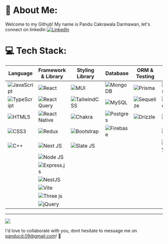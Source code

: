 # 💫 About Me:
Welcome to my Github! My name is Pandu Cakrawala Darmawan, let's connect on linkedin [![LinkedIn](https://img.shields.io/badge/LinkedIn-%230077B5.svg?logo=linkedin&logoColor=white)](https://linkedin.com/in/https://www.linkedin.com/in/pandu-cakrawala-darmawan/) 


# 💻 Tech Stack:
|Language|Framework & Library|Styling Library|Database|ORM & Testing|Hosting|
|-|-|-|-|-|-|
|![JavaScript](https://img.shields.io/badge/javascript-%23323330.svg?style=for-the-badge&logo=javascript&logoColor=%23F7DF1E)|![React](https://img.shields.io/badge/react-%2320232a.svg?style=for-the-badge&logo=react&logoColor=%2361DAFB)|![MUI](https://img.shields.io/badge/MUI-%230081CB.svg?style=for-the-badge&logo=mui&logoColor=white)|![MongoDB](https://img.shields.io/badge/MongoDB-%234ea94b.svg?style=for-the-badge&logo=mongodb&logoColor=white)|![Prisma](https://img.shields.io/badge/Prisma-3982CE?style=for-the-badge&logo=Prisma&logoColor=white)|![Firebase](https://img.shields.io/badge/firebase-%23039BE5.svg?style=for-the-badge&logo=firebase)
|![TypeScript](https://img.shields.io/badge/typescript-%23007ACC.svg?style=for-the-badge&logo=typescript&logoColor=white)|![React Query](https://img.shields.io/badge/-React%20Query-FF4154?style=for-the-badge&logo=react%20query&logoColor=white)|![TailwindCSS](https://img.shields.io/badge/tailwindcss-%2338B2AC.svg?style=for-the-badge&logo=tailwind-css&logoColor=white)|![MySQL](https://img.shields.io/badge/mysql-%2300f.svg?style=for-the-badge&logo=mysql&logoColor=white)|![Sequelize](https://img.shields.io/badge/Sequelize-52B0E7?style=for-the-badge&logo=Sequelize&logoColor=white)|![Linode](https://img.shields.io/badge/linode-00A95C?style=for-the-badge&logo=linode&logoColor=white)|
![HTML5](https://img.shields.io/badge/html5-%23E34F26.svg?style=for-the-badge&logo=html5&logoColor=white)|![React Native](https://img.shields.io/badge/react_native-%2320232a.svg?style=for-the-badge&logo=react&logoColor=%2361DAFB)|![Chakra](https://img.shields.io/badge/chakra-%234ED1C5.svg?style=for-the-badge&logo=chakraui&logoColor=white)|![Postgres](https://img.shields.io/badge/postgres-%23316192.svg?style=for-the-badge&logo=postgresql&logoColor=white)|![Drizzle](https://img.shields.io/badge/Drizzle-00A95C?style=for-the-badge&logo=Drizzle&logoColor=white)|![Vercel](https://img.shields.io/badge/vercel-%23000000.svg?style=for-the-badge&logo=vercel&logoColor=white)
|![CSS3](https://img.shields.io/badge/css3-%231572B6.svg?style=for-the-badge&logo=css3&logoColor=white)|![Redux](https://img.shields.io/badge/redux-%23593d88.svg?style=for-the-badge&logo=redux&logoColor=white)|![Bootstrap](https://img.shields.io/badge/bootstrap-%23563D7C.svg?style=for-the-badge&logo=bootstrap&logoColor=white)|![Firebase](https://img.shields.io/badge/Firebase-039BE5?style=for-the-badge&logo=Firebase&logoColor=white)||![Azure](https://img.shields.io/badge/azure-%230072C6.svg?style=for-the-badge&logo=microsoftazure&logoColor=white) |
|![C++](https://img.shields.io/badge/c++-%2300599C.svg?style=for-the-badge&logo=c%2B%2B&logoColor=white)|![Next JS](https://img.shields.io/badge/Next-black?style=for-the-badge&logo=next.js&logoColor=white)|![Slate JS](https://img.shields.io/badge/Slate.js-DB7093?style=for-the-badge&logo=styled-components&logoColor=white)|||![Netlify](https://img.shields.io/badge/netlify-%23000000.svg?style=for-the-badge&logo=netlify&logoColor=#00C7B7) ||
||![Node JS](https://img.shields.io/badge/node.js-6DA55F?style=for-the-badge&logo=node.js&logoColor=white)||||||||
||![Express.js](https://img.shields.io/badge/express.js-%23404d59.svg?style=for-the-badge&logo=express&logoColor=%2361DAFB)||||||||
||![NestJS](https://img.shields.io/badge/nestjs-%23E0234E.svg?style=for-the-badge&logo=nestjs&logoColor=white)||||||||
||![Vite](https://img.shields.io/badge/vite-%23646CFF.svg?style=for-the-badge&logo=vite&logoColor=white)|||||
||![Three js](https://img.shields.io/badge/threejs-black?style=for-the-badge&logo=three.js&logoColor=white) ||||
||![jQuery](https://img.shields.io/badge/jquery-%230769AD.svg?style=for-the-badge&logo=jquery&logoColor=white)||||||
---

![](https://github-readme-stats.vercel.app/api/top-langs/?username=panducdrmwn&theme=dark&hide_border=false&include_all_commits=true&count_private=true&layout=compact)


I'd love to collaborate with you, dont hesitate to message me on panducd.09@gmail.com! 🤝
<!-- Proudly created with GPRM ( https://gprm.itsvg.in ) -->
<!---
panducdrmwn/panducdrmwn is a ✨ special ✨ repository because its `README.md` (this file) appears on your GitHub profile.
You can click the Preview link to take a look at your changes.
--->
